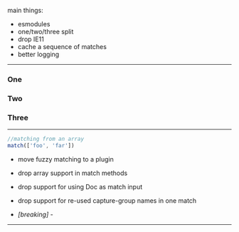 main things:

- esmodules
- one/two/three split
- drop IE11
- cache a sequence of matches
- better logging

---

### One

### Two

### Three

---

```js
//matching from an array
match(['foo', 'far'])
```

- move fuzzy matching to a plugin
- drop array support in match methods
- drop support for using Doc as match input
- drop support for re-used capture-group names in one match

- _[breaking]_ -

---
